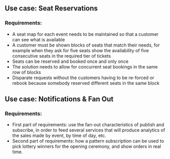 ## Use case: Seat Reservations

### Requirements:

- A seat map for each event needs to be maintained so that a customer can see what is available
- A customer must be shown blocks of seats that match their needs, for example when they ask for five seats show the availability of five consecutive seats in the required tier of tickets
- Seats can be reserved and booked once and only once
- The solution needs to allow for concurrent seat bookings in the same row of blocks
- Disparate requests without the customers having to be re-forced or rebook because somebody reserved different seats in the same block

## Use case: Notifications & Fan Out

### Requirements:

- First part of requirements: use the fan-out characteristics of publish and subscribe, in order to feed several services that will produce analytics of the sales made by event, by time of day, etc.
- Second part of requirements: how a pattern subscription can be used to pick lottery winners for the opening ceremony, and show orders in real time.
